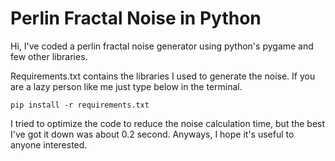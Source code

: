 ﻿# Perlin Fractal Noise in Python

Hi, I've coded a perlin fractal noise generator using python's pygame and few other libraries.

Requirements.txt contains the libraries I used to generate the noise.
If you are a lazy person like me just type below in the terminal.
```
pip install -r requirements.txt
```

I tried to optimize the code to reduce the noise calculation time, but the best I've got it down was about 0.2 second.
Anyways, I hope it's useful to anyone interested.
